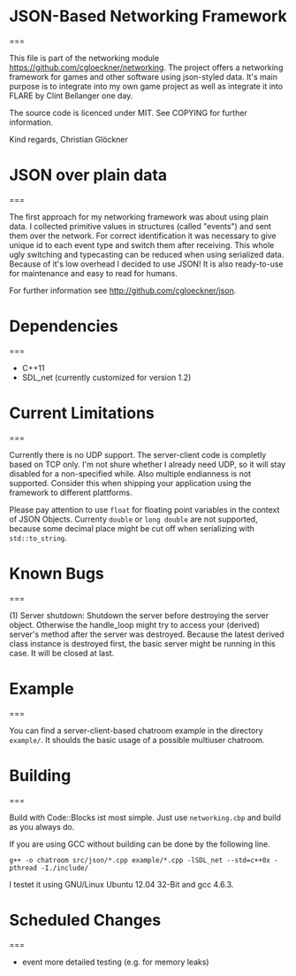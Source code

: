 # JSON-Based Networking Framework
===

This file is part of the networking module https://github.com/cgloeckner/networking. The project offers a networking framework for games and other software using json-styled data. It's main purpose is to integrate into my own game project as well as integrate it into FLARE by Clint Bellanger one day.

The source code is licenced under MIT. See COPYING for further information.

Kind regards, Christian Glöckner

# JSON over plain data
===

The first approach for my networking framework was about using plain data. I collected primitive values in structures (called "events") and sent them over the network. For correct identification it was necessary to give unique id to each event type and switch them after receiving. This whole ugly switching and typecasting can be reduced when using serialized data. Because of it's low overhead I decided to use JSON! It is also ready-to-use for maintenance and easy to read for humans.

For further information see http://github.com/cgloeckner/json.

# Dependencies
===

- C++11
- SDL_net (currently customized for version 1.2)

# Current Limitations
===

Currently there is no UDP support. The server-client code is completly based on TCP only. I'm not shure whether I already need UDP, so it will stay disabled for a non-specified while. Also multiple endianness is not supported. Consider this when shipping your application using the framework to different plattforms.

Please pay attention to use `float` for floating point variables in the context of JSON Objects. Currenty `double` or `long double` are not supported, because some decimal place might be cut off when serializing with `std::to_string`.

# Known Bugs
===

(1) Server shutdown: Shutdown the server before destroying the server object. Otherwise the handle_loop might try to access your (derived) server's method after the server was destroyed. Because the latest derived class instance is destroyed first, the basic server might be running in this case. It will be closed at last.

# Example
===

You can find a server-client-based chatroom example in the directory `example/`. It shoulds the basic usage of a possible multiuser chatroom.

# Building
===

Build with Code::Blocks ist most simple. Just use `networking.cbp` and build as you always do.

If you are using GCC without building can be done by the following line.

    g++ -o chatroom src/json/*.cpp example/*.cpp -lSDL_net --std=c++0x -pthread -I./include/

I testet it using GNU/Linux Ubuntu 12.04 32-Bit and gcc 4.6.3.

# Scheduled Changes
===

- event more detailed testing (e.g. for memory leaks)
